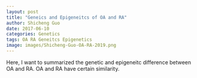 ```yaml
---
layout: post
title: "Geneics and Epigeneitcs of OA and RA"
author: Shicheng Guo
date: 2017-06-10
categories: Genetics
tags: OA RA Geneitcs Epigenetics
image: images/Shicheng-Guo-OA-RA-2019.png
---
```


Here, I want to summarized the genetic and epigeneitc difference between OA and RA. OA and RA have certain similarity. 
